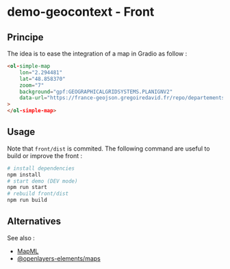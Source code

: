 # demo-geocontext - Front

## Principe

The idea is to ease the integration of a map in Gradio as follow :

```html
<ol-simple-map 
    lon="2.294481"
    lat="48.858370" 
    zoom="7"
    background="gpf:GEOGRAPHICALGRIDSYSTEMS.PLANIGNV2"
    data-url="https://france-geojson.gregoiredavid.fr/repo/departements.geojson"
>
</ol-simple-map>
```

## Usage

Note that `front/dist` is commited. The following command are useful to build or improve the front :

```bash
# install dependencies
npm install
# start demo (DEV mode)
npm run start
# rebuild front/dist
npm run build
```

## Alternatives

See also :

* [MapML](https://maps4html.org/web-map-doc/fr/docs/)
* [@openlayers-elements/maps](https://www.webcomponents.org/element/@openlayers-elements/maps)
